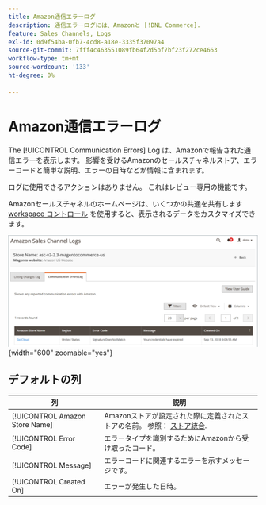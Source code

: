 ```yaml
---
title: Amazon通信エラーログ
description: 通信エラーログには、Amazonと [!DNL Commerce].
feature: Sales Channels, Logs
exl-id: 0d9f54ba-0fb7-4cd8-a18e-3335f37097a4
source-git-commit: 7fff4c463551089fb64f2d5bf7bf23f272ce4663
workflow-type: tm+mt
source-wordcount: '133'
ht-degree: 0%

---
```


# Amazon通信エラーログ

The [!UICONTROL Communication Errors] Log は、Amazonで報告された通信エラーを表示します。 影響を受けるAmazonのセールスチャネルストア、エラーコードと簡単な説明、エラーの日時などが情報に含まれます。

ログに使用できるアクションはありません。 これはレビュー専用の機能です。

Amazonセールスチャネルのホームページは、いくつかの共通を共有します [workspace コントロール](./workspace-controls.md) を使用すると、表示されるデータをカスタマイズできます。

![通信エラーログ](assets/amazon-comm-errors-log.png){width="600" zoomable="yes"}

## デフォルトの列

| 列 | 説明 |
|--------------------------------|-----------------------------------------------------------------------------------------------------------------------|
| [!UICONTROL Amazon Store Name] | Amazonストアが設定された際に定義されたストアの名前。 参照： [ストア統合](./store-integration.md). |
| [!UICONTROL Error Code] | エラータイプを識別するためにAmazonから受け取ったコード。 |
| [!UICONTROL Message] | エラーコードに関連するエラーを示すメッセージです。 |
| [!UICONTROL Created On] | エラーが発生した日時。 |
